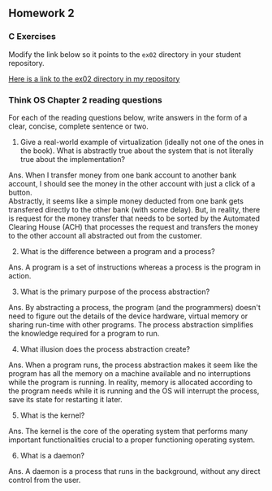 ## Homework 2

### C Exercises

Modify the link below so it points to the `ex02` directory in your
student repository.

[Here is a link to the ex02 directory in my
repository](https://github.com/shrutiyer/ExercisesInC/tree/master/exercises/ex02)

### Think OS Chapter 2 reading questions

For each of the reading questions below, write answers in the form of
a clear, concise, complete sentence or two.

1) Give a real-world example of virtualization (ideally not one of
the ones in the book).  What is abstractly true about the system that
is not literally true about the implementation?

Ans. When I transfer money from one bank account to another bank account, I
should see the money in the other account with just a click of a button.       
Abstractly, it seems like a simple money deducted from one bank gets transfered
directly to the other bank (with some delay). But, in reality, there is request
for the money transfer that needs to be sorted by the Automated Clearing House
(ACH) that processes the request and transfers the money to the other account
all abstracted out from the customer.

2) What is the difference between a program and a process?

Ans. A program is a set of instructions whereas a process is the program in
action.

3) What is the primary purpose of the process abstraction?

Ans. By abstracting a process, the program (and the programmers) doesn't need to
figure out the details of the device hardware, virtual memory or sharing run-time
with other programs. The process abstraction simplifies the knowledge required for
a program to run.

4) What illusion does the process abstraction create?

Ans. When a program runs, the process abstraction makes it seem like the program
has all the memory on a machine available and no interruptions while the program
is running. In reality, memory is allocated according to the program needs while
it is running and the OS will interrupt the process, save its state for restarting
it later.

5) What is the kernel?

Ans. The kernel is the core of the operating system that performs many important 
functionalities crucial to a proper functioning operating system.

6) What is a daemon?

Ans. A daemon is a process that runs in the background, without any direct control 
from the user.
